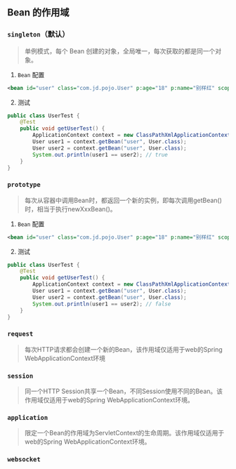 ## Bean 的作用域

### `singleton`（默认）
> 单例模式，每个 Bean 创建的对象，全局唯一，每次获取的都是同一个对象。
1. `Bean` 配置
```xml
<bean id="user" class="com.jd.pojo.User" p:age="18" p:name="别样红" scope="singleton"/>
```

2. 测试
```java
public class UserTest {
    @Test
    public void getUserTest() {
        ApplicationContext context = new ClassPathXmlApplicationContext("ApplicationContext.xml");
        User user1 = context.getBean("user", User.class);
        User user2 = context.getBean("user", User.class);
        System.out.println(user1 == user2); // true
    }
}
```

### `prototype`
> 每次从容器中调用Bean时，都返回一个新的实例，即每次调用getBean()时，相当于执行newXxxBean()。
1. `Bean` 配置
```xml
<bean id="user" class="com.jd.pojo.User" p:age="18" p:name="别样红" scope="prototype"/>
```

2. 测试
```java
public class UserTest {
    @Test
    public void getUserTest() {
        ApplicationContext context = new ClassPathXmlApplicationContext("ApplicationContext.xml");
        User user1 = context.getBean("user", User.class);
        User user2 = context.getBean("user", User.class);
        System.out.println(user1 == user2); // false
    }
}
```

### `request`
> 每次HTTP请求都会创建一个新的Bean，该作用域仅适用于web的Spring WebApplicationContext环境

### `session`
> 同一个HTTP Session共享一个Bean，不同Session使用不同的Bean。该作用域仅适用于web的Spring WebApplicationContext环境。

### `application`
> 限定一个Bean的作用域为ServletContext的生命周期。该作用域仅适用于web的Spring WebApplicationContext环境。

### `websocket`